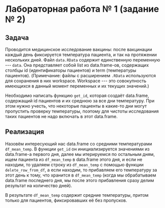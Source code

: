 # Лабораторная работа № 1 (задание № 2)
## Задача
Проводится медицинское исследование вакцины: после вакцинации каждый день фиксируется температура пациента, и так на протяжении нескольких дней.
Файл
<code>data.RData</code>
содержит единственную переменную --- <code>data</code>. Она представляет собой list из data.frame-ов, содержащих столбцы id (идентификаторы
пациентов) и term (температуры пациентов). (Примечание: файлы с расширением
<code>.RData</code>
используются для сохранения в них workspace. Workspace --- это совокупность имеющихся в данный момент переменных и их текущих значений.)

Необходимо написать функцию
<code>get_id</code>,
которая создаёт data.frame, содержащий id пациентов и их среднюю за все дни температуру. При этом нужно учесть, что некоторые пациенты в какие-то
дни могут пропустить проверку температуры, поэтому для чистоты исследования таких пациентов не надо включать в этот data.frame.



## Реализация
Назовём интересующий нас data.frame со средними температурами
<code>df_mean_temp</code>.
В функции
<code>get_id</code>
он инициализируется значениями из data.frame-а первого дня, далее мы итерируемся по остальным дням, ищем пациента из
<code>df_mean_temp</code>
в data.frame этого дня, и если не находим, то удаляем строку из
<code>df_mean_temp</code>
с помощью функции
<code>delete_row_from_df</code>,
а если находим, то прибавляем его температуру за этот день к тому, что хранится в
<code>df_mean_temp</code>
(когда мы обрабатываем data.frame последнего дня, мы после этого прибавления сразу делим результат на количество дней).

В результате
<code>df_mean_temp</code>
содержит средние температуры, притом только для пациентов, фиксировавших её без пропусков.
